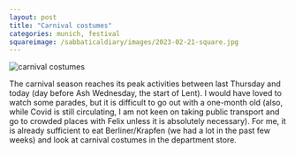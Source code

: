 ```yaml
---
layout: post
title: "Carnival costumes"
categories: munich, festival
squareimage: /sabbaticaldiary/images/2023-02-21-square.jpg
---
```

<img src="/sabbaticaldiary/images/2023-02-21.jpg" alt="carnival costumes" class="center">

The carnival season reaches its peak activities between last Thursday and today (day before Ash Wednesday, the start of Lent). I would have loved to watch some parades, but it is difficult to go out with a one-month old (also, while Covid is still circulating, I am not keen on taking public transport and go to crowded places with Felix unless it is absolutely necessary). For me, it is already sufficient to eat Berliner/Krapfen (we had a lot in the past few weeks) and look at carnival costumes in the department store.